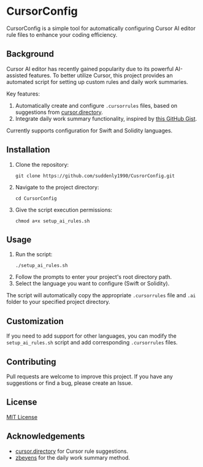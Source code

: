# CursorConfig

CursorConfig is a simple tool for automatically configuring Cursor AI editor rule files to enhance your coding efficiency.

## Background

Cursor AI editor has recently gained popularity due to its powerful AI-assisted features. To better utilize Cursor, this project provides an automated script for setting up custom rules and daily work summaries.

Key features:

1. Automatically create and configure `.cursorrules` files, based on suggestions from [cursor.directory](https://cursor.directory).
2. Integrate daily work summary functionality, inspired by [this GitHub Gist](https://gist.github.com/zbeyens/7c6ae2fc70c82a39cb5098c633b299f9).

Currently supports configuration for Swift and Solidity languages.

## Installation

1. Clone the repository:
   ```
   git clone https://github.com/suddenly1990/CusrorConfig.git
   ```
2. Navigate to the project directory:
   ```
   cd CursorConfig
   ```
3. Give the script execution permissions:
   ```
   chmod a+x setup_ai_rules.sh
   ```

## Usage

1. Run the script:
   ```
   ./setup_ai_rules.sh
   ```
2. Follow the prompts to enter your project's root directory path.
3. Select the language you want to configure (Swift or Solidity).

The script will automatically copy the appropriate `.cursorrules` file and `.ai` folder to your specified project directory.

## Customization

If you need to add support for other languages, you can modify the `setup_ai_rules.sh` script and add corresponding `.cursorrules` files.

## Contributing

Pull requests are welcome to improve this project. If you have any suggestions or find a bug, please create an Issue.

## License

[MIT License](LICENSE)

## Acknowledgements

- [cursor.directory](https://cursor.directory) for Cursor rule suggestions.
- [zbeyens](https://gist.github.com/zbeyens) for the daily work summary method.
